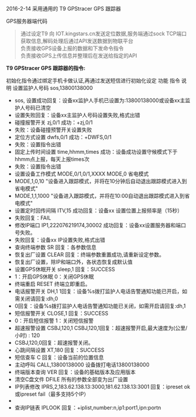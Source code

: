 2016-2-14
采用通用的 T9 GPStracer GPS 跟踪器

GPS服务器端代码
> 通过设定T9 向 IOT.kingstars.cn发送定位数据,服务端通过sock TCP端口</br>
> 获取信息,解码处理后通过API发送数据到物联平台 </br>
> 负责接收GPS设备上报的数据和下发命令指令</br>
> 负责接收GPS上传信息并整理后在发送给指定的API</br>


**T9 GPStracer GPS 跟踪器的指令:**

初始化指令通过绑定手机卡做认证,再通过发送短信进行初始化设定
功能	指令	说明
设置监护人号码	sos,13800138000  

* sos, 	设置成功回复：设备xx监护人手机已设置为:13800138000或设备xx主监护人号码已清空
* 设置失败回复：设备xx主监护人号码设置失败,格式出错
* 碰撞报警开关	zj,0/1	成功：+zj,0/1
* 失败：设备碰撞预警开关设置失败
* 定位方式设置	dwfs,0/1	成功：+DWFS,0/1
* 失败：设置指令出错
* 固定上传时间设置	time,hhmm,times	成功：设备成功设置守候模式下于hhmm点上报，每天上报times次
* 失败：设置指令出错
* 设置设备工作模式	MODE,0/1,0/1,XXXX	MODE,0   省电模式
* MODE,1,0,10  "设备进入跟踪模式，并将在10分钟后自动退出跟踪模式进入到省电模式" 
* MODE,1,1,1000  "设备进入跟踪模式，并将在10:00自动退出跟踪模式进入到省电模式"
* 设置定时回传间隔	ITV,15	成功回复：设备xx 设置位置上报频率是（15秒）
* 失败回复：FAIL
* 修改IP端口	IP1,222076219174,30002	成功回复：设备xx设置服务器和端口号失败。
* 失败回复：设备xx IP设置失败,格式出错
* 查询终端参数	SR	回复：各参数信息
* 恢复出厂设置	CLEAR	回复：终端参数重置成功,请重新设定参数。
* 恢复出厂设置，除IP和端口外，各状态恢复成默认值
* 设置GPS休眠开关	sleep,1	回复：SUCCESS
* 1：开启GPS休眠  0：关闭GPS休眠
* 终端重启	RESET	终端立即重启。
* 电话报警开关	DH,1	1回复：设备%s拨打监护人电话告警通知功能已开启，如需关闭请回复:dh,0
* 0回复：设备%s拨打监护人电话告警通知功能已关闭，如需开启请回复:dh,1
* 短信报警开关	CLOSE,1	回复：SUCCESS
* 0：开启短信报警   1：关闭短信报警
* 超速报警设置	CSBJ,120,1	CSBJ,120,1回复：超速报警开启,最大速度为(公里/小时) : 120
* CSBJ,120,0回复：超速报警关闭。
* 心跳间隔设置	XT,180	回复：SUCCESS
* 短信查车	C	回复：设备当前的位置信息
* 主动呼叫	CALL,13800138000	设备拨打电话13800138000
* 终端版本查询	VER	回复：设备的基础版本及应用版本
* 清空C盘文件	DFILE	所有的参数全部变为出厂设置
* IP列表修改	IPRS,2,183.62.138.13:3000,181.62.138.13:3001	回复：ipreset ok或ipreset fail（最多支持5个IP）
* 
* 查询IP链表	IPLOOK	回复：+iplist,number:n,ip1:port1,ipn:portn








